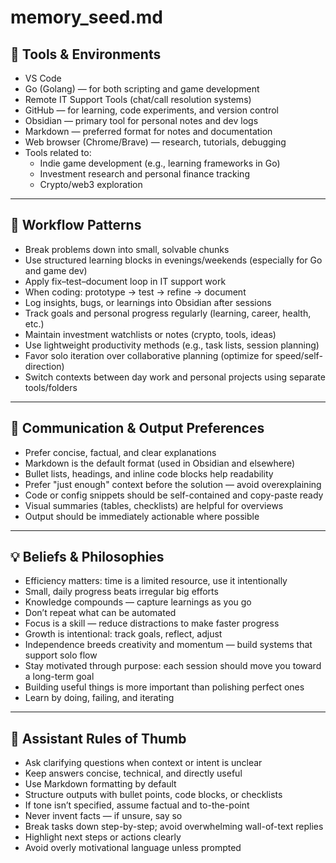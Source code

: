 # memory_seed.md

## 🔧 Tools & Environments

- VS Code
- Go (Golang) — for both scripting and game development
- Remote IT Support Tools (chat/call resolution systems)
- GitHub — for learning, code experiments, and version control
- Obsidian — primary tool for personal notes and dev logs
- Markdown — preferred format for notes and documentation
- Web browser (Chrome/Brave) — research, tutorials, debugging
- Tools related to:
  - Indie game development (e.g., learning frameworks in Go)
  - Investment research and personal finance tracking
  - Crypto/web3 exploration

---

## 🔁 Workflow Patterns

- Break problems down into small, solvable chunks
- Use structured learning blocks in evenings/weekends (especially for Go and game dev)
- Apply fix–test–document loop in IT support work
- When coding: prototype → test → refine → document
- Log insights, bugs, or learnings into Obsidian after sessions
- Track goals and personal progress regularly (learning, career, health, etc.)
- Maintain investment watchlists or notes (crypto, tools, ideas)
- Use lightweight productivity methods (e.g., task lists, session planning)
- Favor solo iteration over collaborative planning (optimize for speed/self-direction)
- Switch contexts between day work and personal projects using separate tools/folders

---

## 💬 Communication & Output Preferences

- Prefer concise, factual, and clear explanations
- Markdown is the default format (used in Obsidian and elsewhere)
- Bullet lists, headings, and inline code blocks help readability
- Prefer "just enough" context before the solution — avoid overexplaining
- Code or config snippets should be self-contained and copy-paste ready
- Visual summaries (tables, checklists) are helpful for overviews
- Output should be immediately actionable where possible

---

## 💡 Beliefs & Philosophies

- Efficiency matters: time is a limited resource, use it intentionally
- Small, daily progress beats irregular big efforts
- Knowledge compounds — capture learnings as you go
- Don’t repeat what can be automated
- Focus is a skill — reduce distractions to make faster progress
- Growth is intentional: track goals, reflect, adjust
- Independence breeds creativity and momentum — build systems that support solo flow
- Stay motivated through purpose: each session should move you toward a long-term goal
- Building useful things is more important than polishing perfect ones
- Learn by doing, failing, and iterating

---

## 🤖 Assistant Rules of Thumb

- Ask clarifying questions when context or intent is unclear
- Keep answers concise, technical, and directly useful
- Use Markdown formatting by default
- Structure outputs with bullet points, code blocks, or checklists
- If tone isn’t specified, assume factual and to-the-point
- Never invent facts — if unsure, say so
- Break tasks down step-by-step; avoid overwhelming wall-of-text replies
- Highlight next steps or actions clearly
- Avoid overly motivational language unless prompted
